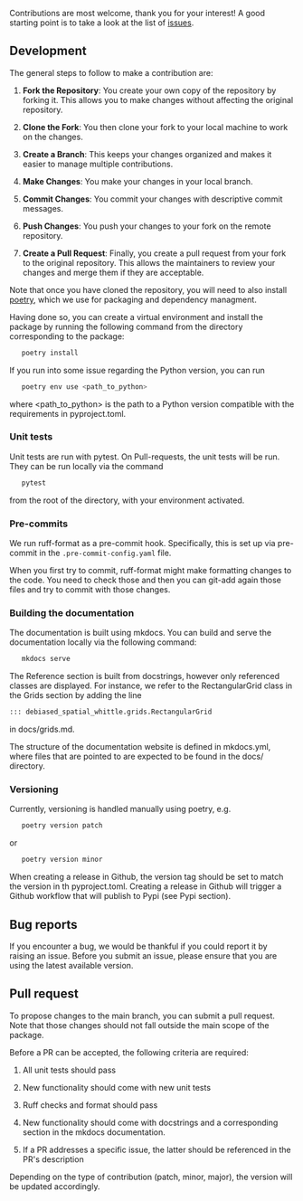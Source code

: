 Contributions are most welcome, thank you for your interest! A good starting point is to take a look at
the list of [issues](https://github.com/arthurBarthe/debiased-spatial-whittle/issues).

## Development

The general steps to follow to make a contribution are:
1. **Fork the Repository**: You create your own copy of the repository by forking it. This allows you to make changes without affecting the original repository.

2. **Clone the Fork**: You then clone your fork to your local machine to work on the changes.

3. **Create a Branch**: This keeps your changes organized and makes it easier to manage multiple contributions.

4. **Make Changes**: You make your changes in your local branch.

5. **Commit Changes**: You commit your changes with descriptive commit messages.

6. **Push Changes**: You push your changes to your fork on the remote repository.

7. **Create a Pull Request**: Finally, you create a pull request from your fork to the original repository. This allows the maintainers to review your changes and merge them if they are acceptable.

Note that once you have cloned the repository, you will need to also install [poetry](https://python-poetry.org/),
which we use for packaging and dependency managment.

Having done so, you can create a virtual environment and install the package by running the following command from
the directory corresponding to the package:

   ```bash
      poetry install
   ```

If you run into some issue regarding the Python version, you can run
   ```bash
      poetry env use <path_to_python>
   ```
where <path_to_python> is the path to a Python version compatible with the requirements in pyproject.toml.

### Unit tests
Unit tests are run with pytest. On Pull-requests, the unit tests will be
run. They can be run locally via the command

```bash
   pytest
```
from the root of the directory, with your environment activated.

### Pre-commits
We run ruff-format as a pre-commit hook. Specifically, this is set up via pre-commit in
the `.pre-commit-config.yaml` file.

When you first try to commit, ruff-format might
make formatting changes to the code. You need to check those and then you can git-add again
those files and try to commit with those changes.

### Building the documentation
The documentation is built using mkdocs. You can build and serve the documentation
locally via the following command:

```bash
   mkdocs serve
```

The Reference section is built from docstrings, however only referenced classes are displayed.
For instance, we refer to the RectangularGrid class in the Grids section by adding the line

```markdown
::: debiased_spatial_whittle.grids.RectangularGrid
```

in docs/grids.md.

The structure of the documentation website is defined in mkdocs.yml, where files that are pointed to
are expected to be found in the docs/ directory.

### Versioning
Currently, versioning is handled manually using poetry, e.g.

   ```bash
      poetry version patch
   ```
or
   ```bash
      poetry version minor
   ```

When creating a release in Github, the version tag should be set to match
the version in th pyproject.toml. Creating a release in Github will trigger
a Github workflow that will publish to Pypi (see Pypi section).

## Bug reports

If you encounter a bug, we would be thankful if you could report it by raising an issue.
Before you submit an issue, please ensure that you are using the latest available version.

## Pull request

To propose changes to the main branch, you can submit a pull request. Note that those
changes should not fall outside the main scope of the package.

Before a PR can be accepted, the following criteria are required:
1. All unit tests should pass

2. New functionality should come with new unit tests

3. Ruff checks and format should pass

4. New functionality should come with docstrings and a corresponding section in the mkdocs
documentation.

5. If a PR addresses a specific issue, the latter should be referenced in the PR's description

Depending on the type of contribution (patch, minor, major), the version will be
updated accordingly.
